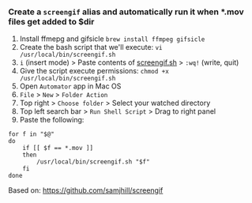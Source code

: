 ### Create a `screengif` alias and automatically run it when *.mov files get added to $dir

1. Install ffmepg and gifsicle `brew install ffmpeg gifsicle`
1. Create the bash script that we'll execute: `vi /usr/local/bin/screengif.sh`
1. `i` (insert mode) > Paste contents of [screengif.sh](https://github.com/bfeister/screengif-automator/blob/master/screengif.sh) > `:wq!` (write, quit)
1. Give the script execute permissions: `chmod +x /usr/local/bin/screengif.sh`
1. Open `Automator` app in Mac OS
1. `File` > `New` > `Folder Action`
1. Top right > `Choose folder` > Select your watched directory
1. Top left search bar > `Run Shell Script` > Drag to right panel
1. Paste the following:
```
for f in "$@"
do
	if [[ $f == *.mov ]]
	then
		/usr/local/bin/screengif.sh "$f"
	fi
done
```

Based on: https://github.com/samjhill/screengif
